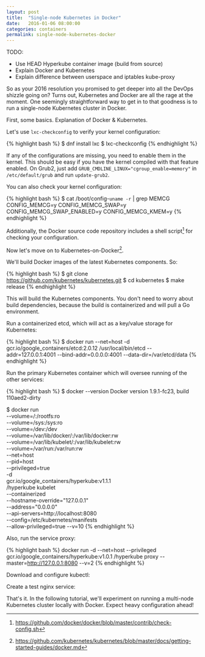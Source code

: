```yaml
---
layout: post
title:  "Single-node Kubernetes in Docker"
date:   2016-01-06 08:00:00
categories: containers
permalink: single-node-kubernetes-docker
---
```


TODO:

- Use HEAD Hyperkube container image (build from source)
- Explain Docker and Kubernetes
- Explain difference between userspace and iptables kube-proxy

So as your 2016 resolution you promised to get deeper into all the DevOps shizzle going on? Turns out, Kubernetes and Docker are all the rage at the moment. One seemingly straightforward way to get in to that goodness is to run a single-node Kubernetes cluster in Docker.

First, some basics. Explanation of Docker & Kubernetes.

Let's use `lxc-checkconfig` to verify your kernel configuration:

{% highlight bash %}
$ dnf install lxc
$ lxc-checkconfig
{% endhighlight %}

If any of the configurations are missing, you need to enable them in the kernel. This should be easy if you have the kernel compiled with that feature enabled. On Grub2, just add `GRUB_CMDLINE_LINUX="cgroup_enable=memory"` in `/etc/default/grub` and run `update-grub2`. 

You can also check your kernel configuration:

{% highlight bash %}
$ cat /boot/config-`uname -r` | grep MEMCG
CONFIG_MEMCG=y
CONFIG_MEMCG_SWAP=y
CONFIG_MEMCG_SWAP_ENABLED=y
CONFIG_MEMCG_KMEM=y
{% endhighlight %}

Additionally, the Docker source code repository includes a shell script[^1] for checking your configuration.

[^1]:<https://github.com/docker/docker/blob/master/contrib/check-config.sh>

Now let's move on to Kubernetes-on-Docker[^2].

[^2]:<https://github.com/kubernetes/kubernetes/blob/master/docs/getting-started-guides/docker.md>

We'll build Docker images of the latest Kubernetes components. So:

{% highlight bash %}
$ git clone https://github.com/kubernetes/kubernetes.git
$ cd kubernetes
$ make release
{% endhighlight %}

This will build the Kubernetes components. You don't need to worry about build dependencies, because the build is containerized and will pull a Go environment.



Run a containerized etcd, which will act as a key/value storage for Kubernetes:

{% highlight bash %}
$ docker run --net=host -d gcr.io/google_containers/etcd:2.0.12 /usr/local/bin/etcd --addr=127.0.0.1:4001 --bind-addr=0.0.0.0:4001 --data-dir=/var/etcd/data
{% endhighlight %}

Run the primary Kubernetes container which will oversee running of the other services:

{% highlight bash %}
$ docker --version
Docker version 1.9.1-fc23, build 110aed2-dirty

$ docker run \
    --volume=/:/rootfs:ro \
    --volume=/sys:/sys:ro \
    --volume=/dev:/dev \
    --volume=/var/lib/docker/:/var/lib/docker:rw \
    --volume=/var/lib/kubelet/:/var/lib/kubelet:rw \
    --volume=/var/run:/var/run:rw \
    --net=host \
    --pid=host \
    --privileged=true \
    -d \
    gcr.io/google_containers/hyperkube:v1.1.1 \
    /hyperkube kubelet \
        --containerized \
        --hostname-override="127.0.0.1" \
        --address="0.0.0.0" \
        --api-servers=http://localhost:8080 \
        --config=/etc/kubernetes/manifests \
        --allow-privileged=true --v=10
{% endhighlight %}

Also, run the service proxy:

{% highlight bash %}
docker run -d --net=host --privileged gcr.io/google_containers/hyperkube:v1.0.1 /hyperkube proxy --master=http://127.0.0.1:8080 --v=2
{% endhighlight %}

Download and configure kubectl:

Create a test nginx service:

That's it. In the following tutorial, we'll experiment on running a multi-node Kubernetes cluster locally with Docker. Expect heavy configuration ahead!
